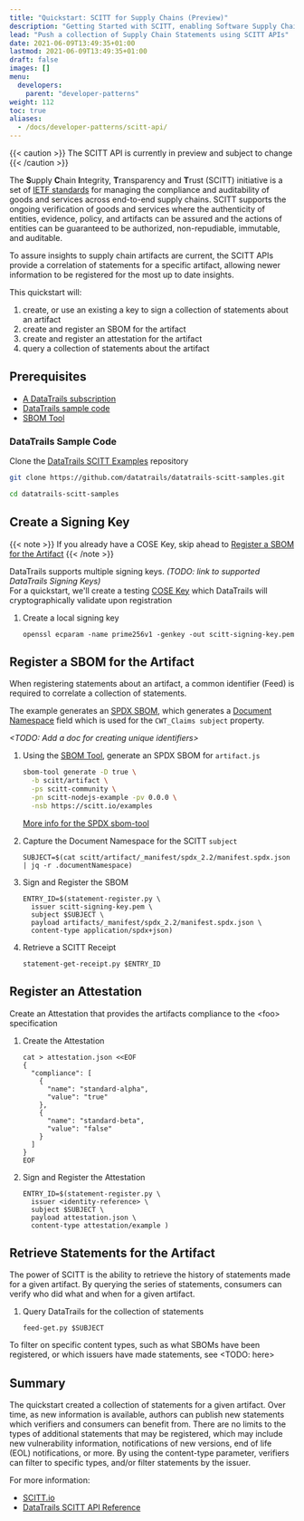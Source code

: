 ```yaml
---
title: "Quickstart: SCITT for Supply Chains (Preview)"
description: "Getting Started with SCITT, enabling Software Supply Chain scenarios (Preview)"
lead: "Push a collection of Supply Chain Statements using SCITT APIs"
date: 2021-06-09T13:49:35+01:00
lastmod: 2021-06-09T13:49:35+01:00
draft: false
images: []
menu:
  developers:
    parent: "developer-patterns"
weight: 112
toc: true
aliases: 
  - /docs/developer-patterns/scitt-api/
---
```


{{< caution >}}
The SCITT API is currently in preview and subject to change
{{< /caution >}}

The **S**upply **C**hain **I**ntegrity, **T**ransparency and **T**rust (SCITT) initiative is a set of [IETF standards](https://datatracker.ietf.org/group/scitt/documents/) for managing the compliance and auditability of goods and services across end-to-end supply chains.
SCITT supports the ongoing verification of goods and services where the authenticity of entities, evidence, policy, and artifacts can be assured and the actions of entities can be guaranteed to be authorized, non-repudiable, immutable, and auditable.

To assure insights to supply chain artifacts are current, the SCITT APIs provide a correlation of statements for a specific artifact, allowing newer information to be registered for the most up to date insights.

This quickstart will:

1. create, or use an existing a key to sign a collection of statements about an artifact
1. create and register an SBOM for the artifact
1. create and register an attestation for the artifact
1. query a collection of statements about the artifact

## Prerequisites

- [A DataTrails subscription](https://app.datatrails.ai/signup)
- [DataTrails sample code](#datatrails-sample-code)
- [SBOM Tool](https://github.com/microsoft/sbom-tool)

### DataTrails Sample Code

Clone the [DataTrails SCITT Examples](https://github.com/datatrails/datatrails-scitt-samples) repository

```bash
git clone https://github.com/datatrails/datatrails-scitt-samples.git

cd datatrails-scitt-samples
```

## Create a Signing Key

{{< note >}}
If you already have a COSE Key, skip ahead to [Register a SBOM for the Artifact](#register-a-sbom-for-the-artifact)
{{< /note >}}

DataTrails supports multiple signing keys.
_(TODO: link to supported DataTrails Signing Keys\)_<br>
For a quickstart, we'll create a testing [COSE Key](https://cose-wg.github.io/cose-spec/#key-structure) which DataTrails will cryptographically validate upon registration

1. Create a local signing key

    ```shell
    openssl ecparam -name prime256v1 -genkey -out scitt-signing-key.pem
    ```

## Register a SBOM for the Artifact

When registering statements about an artifact, a common identifier (Feed) is required to correlate a collection of statements.

The example generates an [SPDX SBOM](https://spdx.dev/), which generates a [Document Namespace](https://spdx.github.io/spdx-spec/v2.2.2/document-creation-information/#65-spdx-document-namespace-field) field which is used for the `CWT_Claims subject` property.

_\<TODO: Add a doc for creating unique identifiers>_

1. Using the [SBOM Tool](https://github.com/microsoft/sbom-tool), generate an SPDX SBOM for `artifact.js`

    ```bash
    sbom-tool generate -D true \
      -b scitt/artifact \
      -ps scitt-community \
      -pn scitt-nodejs-example -pv 0.0.0 \
      -nsb https://scitt.io/examples
    ```

    [More info for the SPDX sbom-tool](https://github.com/microsoft/sbom-tool/blob/main/docs/sbom-tool-arguments.md)
1. Capture the Document Namespace for the SCITT `subject`

    ```shell
    SUBJECT=$(cat scitt/artifact/_manifest/spdx_2.2/manifest.spdx.json | jq -r .documentNamespace)
    ```

1. Sign and Register the SBOM

    ```shell
    ENTRY_ID=$(statement-register.py \
      issuer scitt-signing-key.pem \
      subject $SUBJECT \
      payload artifacts/_manifest/spdx_2.2/manifest.spdx.json \
      content-type application/spdx+json)
    ```

1. Retrieve a SCITT Receipt

    ```shell
    statement-get-receipt.py $ENTRY_ID
    ```

## Register an Attestation

Create an Attestation that provides the artifacts compliance to the \<foo> specification

1. Create the Attestation

    ```shell
    cat > attestation.json <<EOF
    {
      "compliance": [
        {
          "name": "standard-alpha",
          "value": "true"
        },
        {
          "name": "standard-beta",
          "value": "false"
        }
      ]
    }
    EOF
    ```

1. Sign and Register the Attestation

    ```shell
    ENTRY_ID=$(statement-register.py \
      issuer <identity-reference> \
      subject $SUBJECT \
      payload attestation.json \
      content-type attestation/example )
    ```

## Retrieve Statements for the Artifact

The power of SCITT is the ability to retrieve the history of statements made for a given artifact.
By querying the series of statements, consumers can verify who did what and when for a given artifact.

1. Query DataTrails for the collection of statements

    ```shell
    feed-get.py $SUBJECT
    ```

To filter on specific content types, such as what SBOMs have been registered, or which issuers have made statements, see \<TODO: here>

## Summary

The quickstart created a collection of statements for a given artifact.
Over time, as new information is available, authors can publish new statements which verifiers and consumers can benefit from.
There are no limits to the types of additional statements that may be registered, which may include new vulnerability information, notifications of new versions, end of life (EOL) notifications, or more.
By using the content-type parameter, verifiers can filter to specific types, and/or filter statements by the issuer.

For more information:

- [SCITT.io](SCITT.io)
- [DataTrails SCITT API Reference](TBD)

